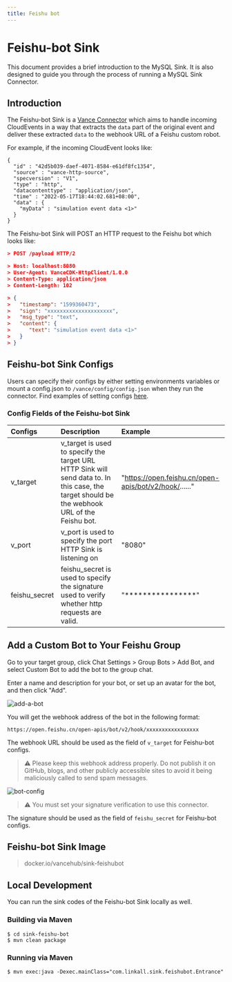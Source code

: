 ```yaml
---
title: Feishu bot
---
```


# Feishu-bot Sink
This document provides a brief introduction to the MySQL Sink.
It is also designed to guide you through the process of running a
MySQL Sink Connector.

## Introduction

The Feishu-bot Sink is a [Vance Connector][vc] which aims to handle incoming CloudEvents in a way that extracts the `data` part of the
original event and deliver these extracted `data` to the webhook URL of a Feishu custom robot.

For example, if the incoming CloudEvent looks like:

```http
{
  "id" : "42d5b039-daef-4071-8584-e61df8fc1354",
  "source" : "vance-http-source",
  "specversion" : "V1",
  "type" : "http",
  "datacontenttype" : "application/json",
  "time" : "2022-05-17T18:44:02.681+08:00",
  "data" : {
    "myData" : "simulation event data <1>"
  }
}
```

The Feishu-bot Sink will POST an HTTP request to the Feishu bot which looks like:

``` json
> POST /payload HTTP/2

> Host: localhost:8080
> User-Agent: VanceCDK-HttpClient/1.0.0
> Content-Type: application/json
> Content-Length: 102

> {
>   "timestamp": "1599360473",
>   "sign": "xxxxxxxxxxxxxxxxxxxxx",
>   "msg_type": "text",
>   "content": {
>      "text": "simulation event data <1>"
>   }
> }
```

## Feishu-bot Sink Configs

Users can specify their configs by either setting environments variables or mount a config.json to
`/vance/config/config.json` when they run the connector. Find examples of setting configs [here][config].

### Config Fields of the Feishu-bot Sink

| Configs   | Description                                                            | Example                 |
|:----------|:-----------------------------------------------------------------------|:------------------------|
| v_target  | v_target is used to specify the target URL HTTP Sink will send data to. In this case, the target should be the webhook URL of the Feishu bot.| "https://open.feishu.cn/open-apis/bot/v2/hook/......" |
| v_port    | v_port is used to specify the port HTTP Sink is listening on           | "8080"                  |
| feishu_secret  | feishu_secret is used to specify the signature used to verify whether http requests are valid.         | "****************"                  |

## Add a Custom Bot to Your Feishu Group

Go to your target group, click Chat Settings > Group Bots > Add Bot, and select Custom Bot to add the bot to the group chat.

Enter a name and description for your bot, or set up an avatar for the bot, and then click "Add".

![add-a-bot](https://github.com/linkall-labs/vance-docs/raw/main/resources/connectors/sink-feishu-bot/add-a-bot.gif)

You will get the webhook address of the bot in the following format:

```
https://open.feishu.cn/open-apis/bot/v2/hook/xxxxxxxxxxxxxxxxx
```

The webhook URL should be used as the field of `v_target` for Feishu-bot configs.

> ⚠️ Please keep this webhook address properly. Do not publish it on GitHub, blogs, and other publicly accessible sites to avoid it being maliciously called to send spam messages.

![bot-config](https://github.com/linkall-labs/vance-docs/raw/main/resources/connectors/sink-feishu-bot/feishu-config.png)

>  ⚠️ You must set your signature verification to use this connector.

The signature should be used as the field of `feishu_secret` for Feishu-bot configs.

## Feishu-bot Sink Image

> docker.io/vancehub/sink-feishubot

## Local Development

You can run the sink codes of the Feishu-bot Sink locally as well.

### Building via Maven

```shell
$ cd sink-feishu-bot
$ mvn clean package
```

### Running via Maven

```shell
$ mvn exec:java -Dexec.mainClass="com.linkall.sink.feishubot.Entrance"
```

[vc]: https://github.com/linkall-labs/vance-docs/blob/main/docs/concept.md
[config]: https://github.com/linkall-labs/vance-docs/blob/main/docs/connector.md